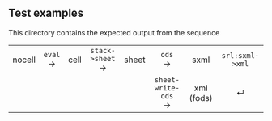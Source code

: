 ## Test examples

This directory contains the expected output from the sequence

|        |               |      |                       |       |                          |            |                 |
| :-:    | :-:           | :-:  | :-:                   | :-:   | :-:                      | :-:        | :-:             |
| nocell | `eval` <br> → | cell | `stack->sheet` <br> → | sheet | `ods` <br> →             | sxml       | `srl:sxml->xml` |
|        |               |      |                       |       | `sheet-write-ods` <br> → | xml (fods) |     ↵           |
